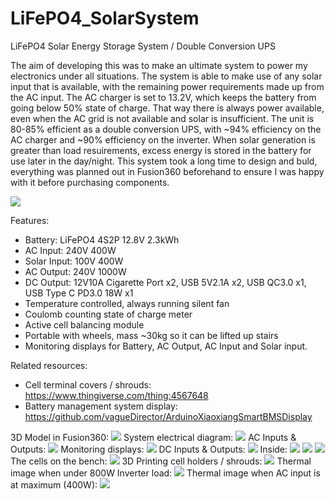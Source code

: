 # LiFePO4_SolarSystem
LiFePO4 Solar Energy Storage System / Double Conversion UPS

The aim of developing this was to make an ultimate system to power my electronics under all situations. The system is able to make use of any solar input that is available, with the remaining power requirements made up from the AC input. The AC charger is set to 13.2V, which keeps the battery from going below 50% state of charge. That way there is always power available, even when the AC grid is not available and solar is insufficient. The unit is 80-85% efficient as a double conversion UPS, with ~94% efficiency on the AC charger and ~90% efficiency on the inverter. When solar generation is greater than load resuirements, excess energy is stored in the battery for use later in the day/night. This system took a long time to design and buld, everything was planned out in Fusion360 beforehand to ensure I was happy with it before purchasing components.

<img src="https://github.com/vagueDirector/LiFePO4_SolarSystem/blob/master/20200912_141225.jpg">

Features: 
* Battery: LiFePO4 4S2P 12.8V 2.3kWh
* AC Input: 240V 400W
* Solar Input: 100V 400W
* AC Output: 240V 1000W
* DC Output: 12V10A Cigarette Port x2, USB 5V2.1A x2, USB QC3.0 x1, USB Type C PD3.0 18W x1
* Temperature controlled, always running silent fan 
* Coulomb counting state of charge meter
* Active cell balancing module
* Portable with wheels, mass ~30kg so it can be lifted up stairs
* Monitoring displays for Battery, AC Output, AC Input and Solar input. 

Related resources: 
* Cell terminal covers / shrouds: https://www.thingiverse.com/thing:4567648
* Battery management system display: https://github.com/vagueDirector/ArduinoXiaoxiangSmartBMSDisplay

3D Model in Fusion360: 
<img src="https://github.com/vagueDirector/LiFePO4_SolarSystem/blob/master/fusion1.JPG">
System electrical diagram:
<img src="https://github.com/vagueDirector/LiFePO4_SolarSystem/blob/master/schema1.JPG">
AC Inputs & Outputs:
<img src="https://github.com/vagueDirector/LiFePO4_SolarSystem/blob/master/20200912_141238.jpg">
Monitoring displays:
<img src="https://github.com/vagueDirector/LiFePO4_SolarSystem/blob/master/20200912_141254.jpg">
DC Inputs & Outputs:
<img src="https://github.com/vagueDirector/LiFePO4_SolarSystem/blob/master/20200912_141341_HDR.jpg">
Inside:
<img src="https://github.com/vagueDirector/LiFePO4_SolarSystem/blob/master/20200912_141410.jpg">
<img src="https://github.com/vagueDirector/LiFePO4_SolarSystem/blob/master/20200912_141421.jpg">
<img src="https://github.com/vagueDirector/LiFePO4_SolarSystem/blob/master/20200912_141442_HDR.jpg">
The cells on the bench:
<img src="https://github.com/vagueDirector/LiFePO4_SolarSystem/blob/master/20200819_163244_HDR.jpg">
3D Printing cell holders / shrouds:
<img src="https://github.com/vagueDirector/LiFePO4_SolarSystem/blob/master/20200819_163305.jpg">
Thermal image when under 800W Inverter load:
<img src="https://github.com/vagueDirector/LiFePO4_SolarSystem/blob/master/20200825-133709-edit.jpg">
Thermal image when AC input is at maximum (400W):
<img src="https://github.com/vagueDirector/LiFePO4_SolarSystem/blob/master/20200825-143747-edit.jpg">

